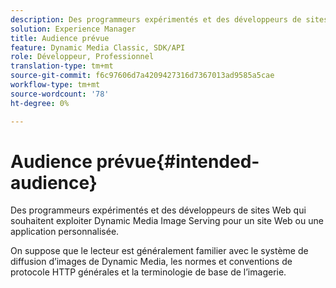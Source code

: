 ```yaml
---
description: Des programmeurs expérimentés et des développeurs de sites Web qui souhaitent exploiter Dynamic Media Image Serving pour un site Web ou une application personnalisée.
solution: Experience Manager
title: Audience prévue
feature: Dynamic Media Classic, SDK/API
role: Développeur, Professionnel
translation-type: tm+mt
source-git-commit: f6c97606d7a4209427316d7367013ad9585a5cae
workflow-type: tm+mt
source-wordcount: '78'
ht-degree: 0%

---
```



# Audience prévue{#intended-audience}

Des programmeurs expérimentés et des développeurs de sites Web qui souhaitent exploiter Dynamic Media Image Serving pour un site Web ou une application personnalisée.

On suppose que le lecteur est généralement familier avec le système de diffusion d’images de Dynamic Media, les normes et conventions de protocole HTTP générales et la terminologie de base de l’imagerie.
